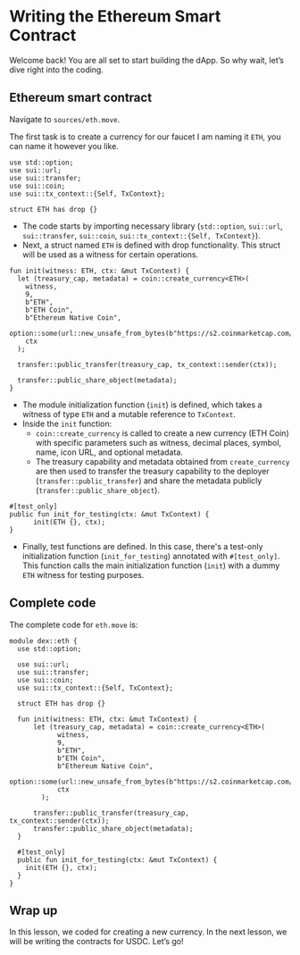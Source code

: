 # Writing the Ethereum Smart Contract

Welcome back! You are all set to start building the dApp. So why wait, let’s dive right into the coding.

## Ethereum smart contract

Navigate to `sources/eth.move`.

The first task is to create a currency for our faucet I am naming it `ETH`, you can name it however you like.

```
use std::option;
use sui::url;
use sui::transfer;
use sui::coin;
use sui::tx_context::{Self, TxContext};

struct ETH has drop {}
```

- The code starts by importing necessary library (`std::option`, `sui::url`, `sui::transfer`, `sui::coin`, `sui::tx_context::{Self, TxContext}`).
- Next, a struct named `ETH` is defined with drop functionality. This struct will be used as a witness for certain operations.

```
fun init(witness: ETH, ctx: &mut TxContext) {
  let (treasury_cap, metadata) = coin::create_currency<ETH>(
    witness,
    9,
    b"ETH",
    b"ETH Coin",
    b"Ethereum Native Coin",
    option::some(url::new_unsafe_from_bytes(b"https://s2.coinmarketcap.com/static/img/coins/64x64/1027.png")),
    ctx
  );

  transfer::public_transfer(treasury_cap, tx_context::sender(ctx));

  transfer::public_share_object(metadata);
}

```

- The module initialization function (`init`) is defined, which takes a witness of type `ETH` and a mutable reference to `TxContext`.
- Inside the `init` function:
    - `coin::create_currency` is called to create a new currency (ETH Coin) with specific parameters such as witness, decimal places, symbol, name, icon URL, and optional metadata.
    - The treasury capability and metadata obtained from `create_currency` are then used to transfer the treasury capability to the deployer (`transfer::public_transfer`) and share the metadata publicly (`transfer::public_share_object`).

```
#[test_only]
public fun init_for_testing(ctx: &mut TxContext) {
	  init(ETH {}, ctx);
}
```

- Finally, test functions are defined. In this case, there's a test-only initialization function (`init_for_testing`) annotated with `#[test_only]`. This function calls the main initialization function (`init`) with a dummy `ETH` witness for testing purposes.

## Complete code

The complete code for `eth.move`  is:

```
module dex::eth {
  use std::option;

  use sui::url;
  use sui::transfer;
  use sui::coin;
  use sui::tx_context::{Self, TxContext};

  struct ETH has drop {}

  fun init(witness: ETH, ctx: &mut TxContext) {
      let (treasury_cap, metadata) = coin::create_currency<ETH>(
            witness, 
            9, 
            b"ETH",
            b"ETH Coin", 
            b"Ethereum Native Coin", 
            option::some(url::new_unsafe_from_bytes(b"https://s2.coinmarketcap.com/static/img/coins/64x64/1027.png")), 
            ctx
        );

      transfer::public_transfer(treasury_cap, tx_context::sender(ctx));
      transfer::public_share_object(metadata);
  }

  #[test_only]
  public fun init_for_testing(ctx: &mut TxContext) {
    init(ETH {}, ctx);
  }
}
```

## Wrap up

In this lesson, we coded for creating a new currency. In the next lesson, we will be writing the contracts for USDC. Let’s go!